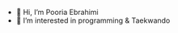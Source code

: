 - 👋 Hi, I’m Pooria Ebrahimi
- 👀 I’m interested in programming & Taekwando
<!---!>
you can follow me to see more codes from me👍👌
